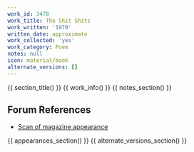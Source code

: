 ```yaml
---
work_id: 3478
work_title: The Shit Shits
work_written: '1970'
written_date: approximate
work_collected: 'yes'
work_category: Poem
notes: null
icon: material/book
alternate_versions: []
---
```


{{ section_title() }}
{{ work_info() }}
{{ notes_section() }}
## Forum References
- [Scan of magazine appearance](https://bukowskiforum.com/threads/1970-runcible-spoon-the-shit-shits.11411/)

{{ appearances_section() }}
{{ alternate_versions_section() }}